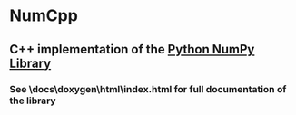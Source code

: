 # NumCpp
## C++ implementation of the <a href='http://www.numpy.org/'>Python NumPy Library</a>

### See \docs\doxygen\html\index.html for full documentation of the library
